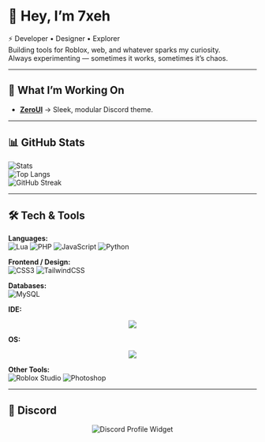 # 👋 Hey, I’m 7xeh

⚡ Developer • Designer • Explorer  
Building tools for Roblox, web, and whatever sparks my curiosity.  
Always experimenting — sometimes it works, sometimes it’s chaos.  

---

## 🚀 What I’m Working On
- **[ZeroUI](https://github.com/7xeh/ZeroUI)** → Sleek, modular Discord theme.

---

## 📊 GitHub Stats
![Stats](https://github-readme-stats.vercel.app/api?username=7xeh&show_icons=true&theme=radical&hide_border=true)  
![Top Langs](https://github-readme-stats.vercel.app/api/top-langs/?username=7xeh&layout=compact&theme=radical&hide_border=true)  
![GitHub Streak](https://streak-stats.demolab.com?user=7xeh&theme=radical&hide_border=true)

---

## 🛠️ Tech & Tools

**Languages:**  
![Lua](https://img.shields.io/badge/Lua-2C2D72?style=for-the-badge&logo=lua&logoColor=white)
![PHP](https://img.shields.io/badge/PHP-777BB4?style=for-the-badge&logo=php&logoColor=white)
![JavaScript](https://img.shields.io/badge/JavaScript-323330?style=for-the-badge&logo=javascript&logoColor=F7DF1E)
![Python](https://img.shields.io/badge/Python-14354C?style=for-the-badge&logo=python&logoColor=yellow)

**Frontend / Design:**  
![CSS3](https://img.shields.io/badge/CSS3-1572B6?style=for-the-badge&logo=css3&logoColor=white)
![TailwindCSS](https://img.shields.io/badge/Tailwind_CSS-38B2AC?style=for-the-badge&logo=tailwind-css&logoColor=white)

**Databases:**  
![MySQL](https://img.shields.io/badge/MySQL-005C84?style=for-the-badge&logo=mysql&logoColor=white)

**IDE:**  
<p align="center">
  <a href="https://code.visualstudio.com/">
    <img src="https://go-skill-icons.vercel.app/api/icons?i=vscode&theme=dark" />
  </a>
</p>

**OS:**  
<p align="center">
  <a>
    <img src="https://go-skill-icons.vercel.app/api/icons?i=windows&theme=dark" />
  </a>
</p>

**Other Tools:**  
![Roblox Studio](https://img.shields.io/badge/Roblox_Studio-00A2FF?style=for-the-badge&logo=roblox&logoColor=white)
![Photoshop](https://img.shields.io/badge/Photoshop-31A8FF?style=for-the-badge&logo=adobephotoshop&logoColor=white)

---

## 💬 Discord
<p align="center">
  <img src="https://discord.c99.nl/widget/theme-4/785035260852830219.png" alt="Discord Profile Widget"/>
</p>
